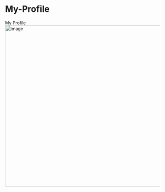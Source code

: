 # My-Profile
My Profile
<img width="523" alt="image" src="https://github.com/user-attachments/assets/af29dd38-e64c-4862-831d-b63132f42806" />

